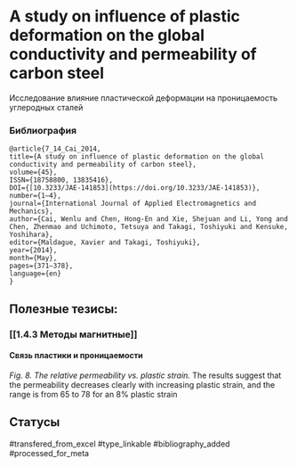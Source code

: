 # A study on influence of plastic deformation on the global conductivity and permeability of carbon steel
 
 Исследование влияние пластической деформации на проницаемость углеродных сталей

### Библиография
```
@article{7_14_Cai_2014,
title={A study on influence of plastic deformation on the global conductivity and permeability of carbon steel},
volume={45},
ISSN={18758800, 13835416},
DOI={[10.3233/JAE-141853](https://doi.org/10.3233/JAE-141853)},
number={1–4},
journal={International Journal of Applied Electromagnetics and Mechanics},
author={Cai, Wenlu and Chen, Hong-En and Xie, Shejuan and Li, Yong and Chen, Zhenmao and Uchimoto, Tetsuya and Takagi, Toshiyuki and Kensuke, Yoshihara},
editor={Maldague, Xavier and Takagi, Toshiyuki},
year={2014},
month={May},
pages={371–378},
language={en}
}
```

## Полезные тезисы:
### [[1.4.3 Методы магнитные]]
#### Связь пластики и проницаемости
_Fig. 8. The relative permeability vs. plastic strain._
The results suggest that the permeability decreases clearly with increasing plastic strain, and the range is from 65 to 78 for an 8% plastic strain

## Статусы
#transfered_from_excel 
#type_linkable 
#bibliography_added
#processed_for_meta
